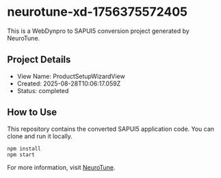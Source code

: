 # neurotune-xd-1756375572405
This is a WebDynpro to SAPUI5 conversion project generated by NeuroTune.

## Project Details
- View Name: ProductSetupWizardView
- Created: 2025-08-28T10:06:17.059Z
- Status: completed

## How to Use
This repository contains the converted SAPUI5 application code. You can clone and run it locally.

```
npm install
npm start
```

For more information, visit [NeuroTune](https://neurotune.com).
        